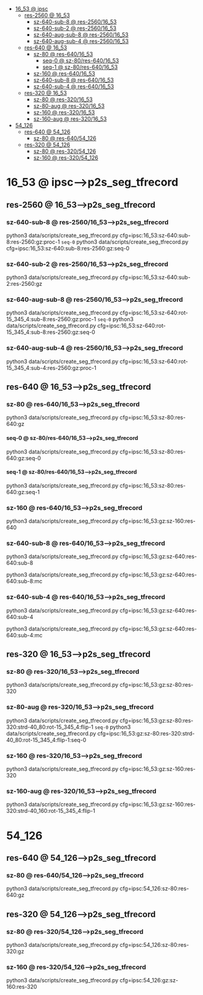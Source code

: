 <!-- MarkdownTOC -->

- [16_53       @ ipsc](#16_53___ipsc_)
    - [res-2560       @ 16_53](#res_2560___16_5_3_)
        - [sz-640-sub-8       @ res-2560/16_53](#sz_640_sub_8___res_2560_16_53_)
        - [sz-640-sub-2       @ res-2560/16_53](#sz_640_sub_2___res_2560_16_53_)
        - [sz-640-aug-sub-8       @ res-2560/16_53](#sz_640_aug_sub_8___res_2560_16_53_)
        - [sz-640-aug-sub-4       @ res-2560/16_53](#sz_640_aug_sub_4___res_2560_16_53_)
    - [res-640       @ 16_53](#res_640___16_5_3_)
        - [sz-80       @ res-640/16_53](#sz_80___res_640_16_5_3_)
            - [seq-0       @ sz-80/res-640/16_53](#seq_0___sz_80_res_640_16_5_3_)
            - [seq-1       @ sz-80/res-640/16_53](#seq_1___sz_80_res_640_16_5_3_)
        - [sz-160       @ res-640/16_53](#sz_160___res_640_16_5_3_)
        - [sz-640-sub-8       @ res-640/16_53](#sz_640_sub_8___res_640_16_5_3_)
        - [sz-640-sub-4       @ res-640/16_53](#sz_640_sub_4___res_640_16_5_3_)
    - [res-320       @ 16_53](#res_320___16_5_3_)
        - [sz-80       @ res-320/16_53](#sz_80___res_320_16_5_3_)
        - [sz-80-aug       @ res-320/16_53](#sz_80_aug___res_320_16_5_3_)
        - [sz-160       @ res-320/16_53](#sz_160___res_320_16_5_3_)
        - [sz-160-aug       @ res-320/16_53](#sz_160_aug___res_320_16_5_3_)
- [54_126](#54_12_6_)
    - [res-640       @ 54_126](#res_640___54_126_)
        - [sz-80       @ res-640/54_126](#sz_80___res_640_54_126_)
    - [res-320       @ 54_126](#res_320___54_126_)
        - [sz-80       @ res-320/54_126](#sz_80___res_320_54_126_)
        - [sz-160       @ res-320/54_126](#sz_160___res_320_54_126_)

<!-- /MarkdownTOC -->
<a id="16_53___ipsc_"></a>
# 16_53       @ ipsc-->p2s_seg_tfrecord
<a id="res_2560___16_5_3_"></a>
## res-2560       @ 16_53-->p2s_seg_tfrecord
<a id="sz_640_sub_8___res_2560_16_53_"></a>
### sz-640-sub-8       @ res-2560/16_53-->p2s_seg_tfrecord
python3 data/scripts/create_seg_tfrecord.py cfg=ipsc:16_53:sz-640:sub-8:res-2560:gz:proc-1
`seq-0`
python3 data/scripts/create_seg_tfrecord.py cfg=ipsc:16_53:sz-640:sub-8:res-2560:gz:seq-0
<a id="sz_640_sub_2___res_2560_16_53_"></a>
### sz-640-sub-2       @ res-2560/16_53-->p2s_seg_tfrecord
python3 data/scripts/create_seg_tfrecord.py cfg=ipsc:16_53:sz-640:sub-2:res-2560:gz

<a id="sz_640_aug_sub_8___res_2560_16_53_"></a>
### sz-640-aug-sub-8       @ res-2560/16_53-->p2s_seg_tfrecord
python3 data/scripts/create_seg_tfrecord.py cfg=ipsc:16_53:sz-640:rot-15_345_4:sub-8:res-2560:gz:proc-1
`seq-0`
python3 data/scripts/create_seg_tfrecord.py cfg=ipsc:16_53:sz-640:rot-15_345_4:sub-8:res-2560:gz:seq-0

<a id="sz_640_aug_sub_4___res_2560_16_53_"></a>
### sz-640-aug-sub-4       @ res-2560/16_53-->p2s_seg_tfrecord
python3 data/scripts/create_seg_tfrecord.py cfg=ipsc:16_53:sz-640:rot-15_345_4:sub-4:res-2560:gz:proc-1

<a id="res_640___16_5_3_"></a>
## res-640       @ 16_53-->p2s_seg_tfrecord
<a id="sz_80___res_640_16_5_3_"></a>
### sz-80       @ res-640/16_53-->p2s_seg_tfrecord
python3 data/scripts/create_seg_tfrecord.py cfg=ipsc:16_53:sz-80:res-640:gz
<a id="seq_0___sz_80_res_640_16_5_3_"></a>
#### seq-0       @ sz-80/res-640/16_53-->p2s_seg_tfrecord
python3 data/scripts/create_seg_tfrecord.py cfg=ipsc:16_53:sz-80:res-640:gz:seq-0
<a id="seq_1___sz_80_res_640_16_5_3_"></a>
#### seq-1       @ sz-80/res-640/16_53-->p2s_seg_tfrecord
python3 data/scripts/create_seg_tfrecord.py cfg=ipsc:16_53:sz-80:res-640:gz:seq-1

<a id="sz_160___res_640_16_5_3_"></a>
### sz-160       @ res-640/16_53-->p2s_seg_tfrecord
python3 data/scripts/create_seg_tfrecord.py cfg=ipsc:16_53:gz:sz-160:res-640

<a id="sz_640_sub_8___res_640_16_5_3_"></a>
### sz-640-sub-8       @ res-640/16_53-->p2s_seg_tfrecord
python3 data/scripts/create_seg_tfrecord.py cfg=ipsc:16_53:gz:sz-640:res-640:sub-8

python3 data/scripts/create_seg_tfrecord.py cfg=ipsc:16_53:gz:sz-640:res-640:sub-8:mc

<a id="sz_640_sub_4___res_640_16_5_3_"></a>
### sz-640-sub-4       @ res-640/16_53-->p2s_seg_tfrecord
python3 data/scripts/create_seg_tfrecord.py cfg=ipsc:16_53:gz:sz-640:res-640:sub-4

python3 data/scripts/create_seg_tfrecord.py cfg=ipsc:16_53:gz:sz-640:res-640:sub-4:mc


<a id="res_320___16_5_3_"></a>
## res-320       @ 16_53-->p2s_seg_tfrecord
<a id="sz_80___res_320_16_5_3_"></a>
### sz-80       @ res-320/16_53-->p2s_seg_tfrecord
python3 data/scripts/create_seg_tfrecord.py cfg=ipsc:16_53:gz:sz-80:res-320

<a id="sz_80_aug___res_320_16_5_3_"></a>
### sz-80-aug       @ res-320/16_53-->p2s_seg_tfrecord
python3 data/scripts/create_seg_tfrecord.py cfg=ipsc:16_53:gz:sz-80:res-320:strd-40_80:rot-15_345_4:flip-1
`seq-0`
python3 data/scripts/create_seg_tfrecord.py cfg=ipsc:16_53:gz:sz-80:res-320:strd-40_80:rot-15_345_4:flip-1:seq-0

<a id="sz_160___res_320_16_5_3_"></a>
### sz-160       @ res-320/16_53-->p2s_seg_tfrecord
python3 data/scripts/create_seg_tfrecord.py cfg=ipsc:16_53:gz:sz-160:res-320

<a id="sz_160_aug___res_320_16_5_3_"></a>
### sz-160-aug       @ res-320/16_53-->p2s_seg_tfrecord
python3 data/scripts/create_seg_tfrecord.py cfg=ipsc:16_53:gz:sz-160:res-320:strd-40_160:rot-15_345_4:flip-1

<a id="54_12_6_"></a>
# 54_126
<a id="res_640___54_126_"></a>
## res-640       @ 54_126-->p2s_seg_tfrecord
<a id="sz_80___res_640_54_126_"></a>
### sz-80       @ res-640/54_126-->p2s_seg_tfrecord
python3 data/scripts/create_seg_tfrecord.py cfg=ipsc:54_126:sz-80:res-640:gz
<a id="res_320___54_126_"></a>
## res-320       @ 54_126-->p2s_seg_tfrecord
<a id="sz_80___res_320_54_126_"></a>
### sz-80       @ res-320/54_126-->p2s_seg_tfrecord
python3 data/scripts/create_seg_tfrecord.py cfg=ipsc:54_126:sz-80:res-320:gz
<a id="sz_160___res_320_54_126_"></a>
### sz-160       @ res-320/54_126-->p2s_seg_tfrecord
python3 data/scripts/create_seg_tfrecord.py cfg=ipsc:54_126:gz:sz-160:res-320